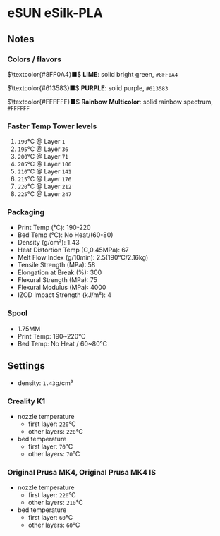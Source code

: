 # eSUN eSilk-PLA

## Notes

### Colors / flavors

$\textcolor{#8FF0A4}■$ **LIME**: solid bright green, `#8FF0A4`

$\textcolor{#613583}■$ **PURPLE**: solid purple, `#613583`

$\textcolor{#FFFFFF}■$ **Rainbow Multicolor**: solid rainbow spectrum, `#FFFFFF`

### Faster Temp Tower levels

1. `190`°C @ Layer `1`
2. `195`°C @ Layer `36`
3. `200`°C @ Layer `71`
4. `205`°C @ Layer `106`
5. `210`°C @ Layer `141`
6. `215`°C @ Layer `176`
7. `220`°C @ Layer `212`
8. `225`°C @ Layer `247`

### Packaging

- Print Temp (°C): 190-220
- Bed Temp (°C): No Heat/(60-80)
- Density (g/cm³): 1.43
- Heat Distortion Temp (C,0.45MPa): 67
- Melt Flow Index (g/10min): 2.5(190°C/2.16kg)
- Tensile Strength (MPa): 58
- Elongation at Break (%): 300
- Flexural Strength (MPa): 75
- Flexural Modulus (MPa): 4000
- IZOD Impact Strength (kJ/m²): 4

### Spool

- 1.75MM
- Print Temp: 190~220°C
- Bed Temp: No Heat / 60~80°C

## Settings

- density: `1.43`g/cm³

### Creality K1

- nozzle temperature
    - first layer: `220`°C
    - other layers: `220`°C
- bed temperature
    - first layer: `70`°C
    - other layers: `70`°C

### Original Prusa MK4, Original Prusa MK4 IS

- nozzle temperature
    - first layer: `220`°C
    - other layers: `210`°C
- bed temperature
    - first layer: `60`°C
    - other layers: `60`°C
